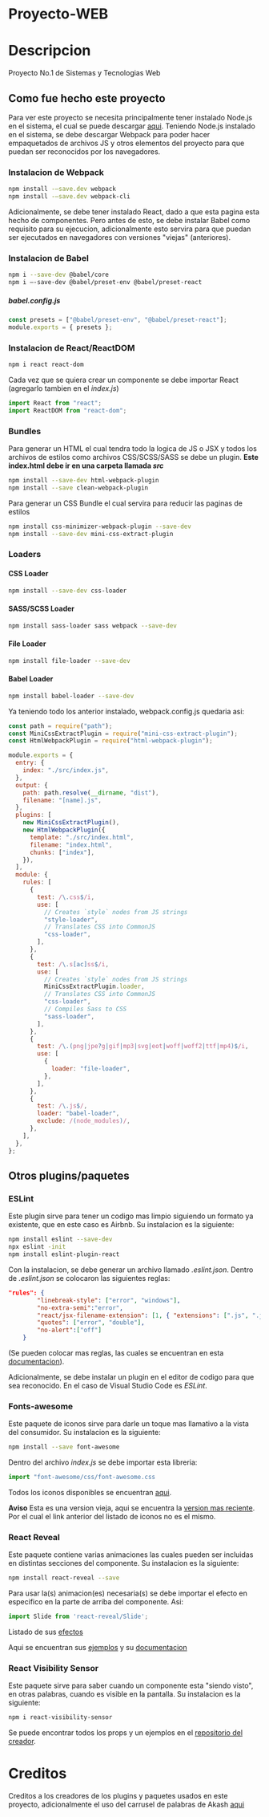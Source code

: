 # Proyecto-WEB
# Descripcion
Proyecto No.1 de Sistemas y Tecnologias Web

## Como fue hecho este proyecto
Para ver este proyecto se necesita principalmente tener instalado Node.js en el sistema, el cual se puede descargar [aqui](https://nodejs.org/es/download/).
Teniendo Node.js instalado en el sistema, se debe descargar Webpack para poder hacer empaquetados de archivos JS y otros elementos del proyecto para que
puedan ser reconocidos por los navegadores.
### Instalacion de Webpack
```bash
npm install -–save.dev webpack
npm install -–save.dev webpack-cli
```
Adicionalmente, se debe tener instalado React, dado a que esta pagina esta hecho de componentes. Pero antes de esto, se debe instalar Babel como requisito
para su ejecucion, adicionalmente esto servira para que puedan ser ejecutados en navegadores con versiones "viejas" (anteriores).
### Instalacion de Babel
```bash
npm i --save-dev @babel/core 
npm i –-save-dev @babel/preset-env @babel/preset-react
```
##### babel.config.js
```js
const presets = ["@babel/preset-env", "@babel/preset-react"];
module.exports = { presets };
```
### Instalacion de React/ReactDOM
```bash
npm i react react-dom
```
Cada vez que se quiera crear un componente se debe importar React (agregarlo tambien en el _index.js_)
```js
import React from "react";
import ReactDOM from "react-dom";
```

### Bundles
Para generar un HTML el cual tendra todo la logica de JS  o JSX y todos los archivos de estilos como archivos CSS/SCSS/SASS se debe un plugin. **Este 
index.html debe ir en una carpeta llamada _src_**
```bash
npm install --save-dev html-webpack-plugin
npm install --save clean-webpack-plugin
```
Para generar un CSS Bundle el cual servira para reducir las paginas de estilos
```bash
npm install css-minimizer-webpack-plugin --save-dev
npm install --save-dev mini-css-extract-plugin
```

### Loaders
#### CSS Loader
```bash
npm install --save-dev css-loader 
```
#### SASS/SCSS Loader
```bash
npm install sass-loader sass webpack --save-dev
```
#### File Loader
```bash
npm install file-loader --save-dev
```
#### Babel Loader
```bash
npm install babel-loader --save-dev
```

Ya teniendo todo los anterior instalado, webpack.config.js quedaria asi:
```js
const path = require("path");
const MiniCssExtractPlugin = require("mini-css-extract-plugin");
const HtmlWebpackPlugin = require("html-webpack-plugin");

module.exports = {
  entry: {
    index: "./src/index.js",
  },
  output: {
    path: path.resolve(__dirname, "dist"),
    filename: "[name].js",
  },
  plugins: [
    new MiniCssExtractPlugin(),
    new HtmlWebpackPlugin({
      template: "./src/index.html",
      filename: "index.html",
      chunks: ["index"],
    }),
  ],
  module: {
    rules: [
      {
        test: /\.css$/i,
        use: [
          // Creates `style` nodes from JS strings
          "style-loader",
          // Translates CSS into CommonJS
          "css-loader",
        ],
      },
      {
        test: /\.s[ac]ss$/i,
        use: [
          // Creates `style` nodes from JS strings
          MiniCssExtractPlugin.loader,
          // Translates CSS into CommonJS
          "css-loader",
          // Compiles Sass to CSS
          "sass-loader",
        ],
      },
      {
        test: /\.(png|jpe?g|gif|mp3|svg|eot|woff|woff2|ttf|mp4)$/i,
        use: [
          {
            loader: "file-loader",
          },
        ],
      },
      {
        test: /\.js$/,
        loader: "babel-loader",
        exclude: /(node_modules)/,
      },
    ],
  },
};

```

## Otros plugins/paquetes
### ESLint
Este plugin sirve para tener un codigo mas limpio siguiendo un formato ya existente, que en este caso es Airbnb. Su instalacion es la siguiente:
```bash
npm install eslint --save-dev
npx eslint -init
npm install eslint-plugin-react
```
Con la instalacion, se debe generar un archivo llamado _.eslint.json_. Dentro de _.eslint.json_ se colocaron las siguientes reglas:
```json
"rules": {
        "linebreak-style": ["error", "windows"],
        "no-extra-semi":"error",
        "react/jsx-filename-extension": [1, { "extensions": [".js", ".jsx"] }],
        "quotes": ["error", "double"],
        "no-alert":["off"]
    }
```
(Se pueden colocar mas reglas, las cuales se encuentran en esta [documentacion](https://eslint.org/docs/rules/)).

Adicionalmente, se debe instalar un plugin en el editor de codigo para que sea reconocido. En el caso de Visual Studio Code es _ESLint_.

### Fonts-awesome
Este paquete de iconos sirve para darle un toque mas llamativo a la vista del consumidor. Su instalacion es la siguiente:
```bash
npm install --save font-awesome
```
Dentro del archivo _index.js_ se debe importar esta libreria:
```js
import "font-awesome/css/font-awesome.css
```
Todos los iconos disponibles se encuentran [aqui](https://astronautweb.co/snippet/font-awesome/). 

**Aviso** Esta es una version vieja, aqui se encuentra la [version mas reciente](https://fontawesome.com/how-to-use/on-the-web/setup/using-package-managers).
Por el cual el link anterior del listado de iconos no es el mismo.

### React Reveal
Este paquete contiene varias animaciones las cuales pueden ser incluidas en distintas secciones del componente. Su instalacion es la siguiente:
```bash
npm install react-reveal --save
```
Para usar la(s) animacion(es) necesaria(s) se debe importar el efecto en especifico en la parte de arriba del componente. Asi:
```js
import Slide from 'react-reveal/Slide';
```
Listado de sus [efectos](https://www.react-reveal.com/docs/common/)

Aqui se encuentran sus [ejemplos](https://www.react-reveal.com/examples/common/slide/) y su [documentacion](https://www.react-reveal.com/docs/props/)

### React Visibility Sensor
Este paquete sirve para saber cuando un componente esta "siendo visto", en otras palabras, cuando es visible en la pantalla. Su instalacion es la siguiente:
```bash
npm i react-visibility-sensor
```
Se puede encontrar todos los props y un ejemplos en el [repositorio del creador](https://github.com/joshwnj/react-visibility-sensor#readme).

# Creditos
Creditos a los creadores de los plugins y paquetes usados en este proyecto, adicionalmente el uso del carrusel de palabras de Akash [aqui](https://codepen.io/antivirusakash/pen/gBKWog)

